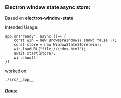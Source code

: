 ### Electron window state async store:

Based on **[electron-window-state](https://github.com/mawie81/electron-window-state)**


Intended Usage:

    app.on("ready", async ()=> {
        const win = new BrowserWindow({ show: false }); 
        const store = new WindowStateStore(win);
        win.loadURL("file://index.html");
        await start(store);
        win.show();
    })


worked on: 

    ./src/__app__

##### [Docs:](https://d10221.github.io/electron-window-state-async/)